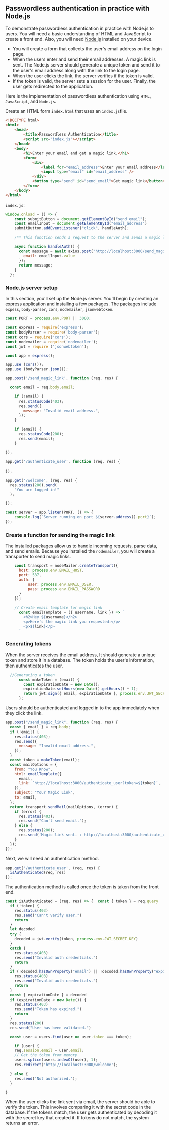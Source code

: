 ## Passwordless authentication in practice with Node.js
To demonstrate passwordless authentication in practice with Node.js to users. You will need a basic understanding of HTML and JavaScript to create a front end. Also, you will need [Node.js](https://nodejs.org/en/download) installed on your device.

- You will create a form that collects the user's email address on the login page.
- When the users enter and send their email addresses. A magic link is sent. The Node.js server should generate a unique token and send it to the user's email address along with the link to the login page.
- When the user clicks the link, the server verifies if the token is valid.
- If the token is valid, the server sets a session for the user. Finally, the user gets redirected to the application.

Here is the implementation of passwordless authentication using `HTML`, `JavaScript`, and `Node.js`.

Create an HTML form `index.html` that uses an `index.js`file.

```HTML
<!DOCTYPE html>
<html>
    <head>
        <title>Passwordless Authentication</title>
        <script src="index.js"></script>
    </head>
    <body>
        <h1>Enter your email and get a magic link.</h1>
        <form>
            <div>
                <label for="email_address">Enter your email address</label>
                <input type="email" id="email_address" />
            </div>
            <button type="send" id="send_email">Get magic link</button>
        </form>
    </body>
</html>
```

`index.js`:
```JavaScript
window.onload = () => {
    const submitButton = document.getElementById("send_email");
    const emailInput = document.getElementById("email_address")
    submitButton.addEventListener("click", handleAuth);
    
    /** This function sends a request to the server and sends a magic link to the user.*/

    async function handleAuth() {
      const message = await axios.post("http://localhost:3000/send_magic_link", {
        email: emailInput.value
      });
      return message;
    }
  };

```
### Node.js server setup
In this section, you'll set up the Node.js server. You'll begin by creating an express application and installing a few packages. The packages include `expess`, `body-parser`, `cors`, `nodemailer`, `jsonwebtoken`.

```JavaScript
const PORT = process.env.PORT || 3000;

const express = require('express');
const bodyParser = require('body-parser');
const cors = require('cors');
const nodemailer = require('nodemailer');
const jwt = require ('jsonwebtoken');

const app = express();

app.use (cors());
app.use (bodyParser.json());

app.post('/send_magic_link', function (req, res) {

  const email = req.body.email;

    if (!email) {
      res.statusCode(403);
      res.send({
        message: "Invalid email address.",
      });
    }
  
    if (email) {
      res.statusCode(200);
      res.send(email);
    }
    
});

app.get('/authenticate_user', function (req, res) {
   
});

app.get('/welcome', (req, res) {
  res.status(200).send(
    "You are logged in!"
  );

});

const server = app.listen(PORT, () => {
    console.log(`Server running on port ${server.address().port}`);
});
```

### Create a function for sending the magic link
The installed packages allow us to handle incoming requests, parse data, and send emails. Because you installed the `nodemailer`, you will create a transporter to send magic links.

```JavaScript
    const transport = nodeMailer.createTransport({
      host: process.env.EMAIL_HOST,
      port: 587,
      auth: {
          user: process.env.EMAIL_USER,
          pass: process.env.EMAIL_PASSWORD
      }
    });

    // Create email template for magic link
      const emailTemplate = ({ username, link }) => `
        <h2>Hey ${username}</h2>
        <p>Here's the magic link you requested:</p>
        <p>${link}</p>
      `
```

### Generating tokens

When the server receives the email address, It should generate a unique token and store it in a database. The token holds the user's information, then authenticates the user.

```JavaScript
  //Generating a token
      const makeToken = (email) {
        const expirationDate = new Date();
        expirationDate.setHours(new Date().getHours() + 1);
        return jwt.sign({ email, expirationDate }, process.env.JWT_SECRET_KEY);
      };
```

Users should be authenticated and logged in to the app immediately when they click the link.
```JavaScript
app.post("/send_magic_link", function (req, res) {
  const { email } = req.body;
  if (!email) {
    res.status(403);
    res.send({
      message: "Invalid email address.",
    });
  }
  const token = makeToken(email);
  const mailOptions = {
    from: "You Know",
    html: emailTemplate({
      email,
      link: `http://localhost:3000/authenticate_user?token=${token}`,
    }),
    subject: "Your Magic Link",
    to: email,
  };
  return transport.sendMail(mailOptions, (error) {
    if (error) {
      res.status(403);
      res.send("Can't send email.");
    } else {
      res.status(200);
      res.send(`Magic link sent. : http://localhost:3000/authenticate_user?token=${token}`);
    }
  });
});
```

Next, we will need an authentication method.
```JavaScript
app.get('/authenticate_user', (req, res) {
  isAuthenticated(req, res)
});
```

The authentication method is called once the token is taken from the front end.
```JavaScript
const isAuthenticated = (req, res) => {  const { token } = req.query
  if (!token) {
    res.status(403)
    res.send("Can't verify user.")
    return
  }
  let decoded
  try {
    decoded = jwt.verify(token, process.env.JWT_SECRET_KEY)
  }
  catch {
    res.status(403)
    res.send("Invalid auth credentials.")
    return
  }
  if (!decoded.hasOwnProperty("email") || !decoded.hasOwnProperty("expirationDate")) {
    res.status(403)
    res.send("Invalid auth credentials.")
    return
  }
  const { expirationDate } = decoded
  if (expirationDate < new Date()) {
    res.status(403)
    res.send("Token has expired.")
    return
  }
  res.status(200)
  res.send("User has been validated.")

  const user = users.find(user => user.token === token);

    if (user) {
    req.session.email = user.email;
    // Get the token from memory
    users.splice(users.indexOf(user), 1);
    res.redirect('http://localhost:3000/welcome');

  } else {
    res.send('Not authorized.');
  }

}
```
When the user clicks the link sent via email, the server should be able to verify the token. This involves comparing it with the secret code in the database. If the tokens match, the user gets authenticated by decoding it with the secret key that created it. If tokens do not match, the system returns an error.